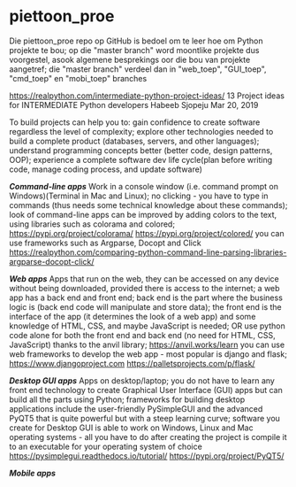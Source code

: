 # piettoon_proe

Die piettoon_proe repo op GitHub is bedoel om te leer hoe om Python projekte te bou;
op die "master branch" word moontlike projekte dus voorgestel, asook algemene besprekings oor
die bou van projekte aangetref; die "master branch" verdeel dan in "web_toep", "GUI_toep", "cmd_toep" en "mobi_toep" branches 



https://realpython.com/intermediate-python-project-ideas/
13 Project ideas for INTERMEDIATE Python developers
Habeeb Sjopeju Mar 20, 2019

To build projects can help you to:
gain confidence to create software regardless the level of complexity;
explore other technologies needed to build a complete product (databases, 
servers, and other languages);
understand programming concepts better (better code, design patterns, OOP);
experience a complete software dev life cycle(plan before writing code, 
manage coding process, and update software)

***Command-line apps***
Work in a console window (i.e. command prompt on Windows)(Terminal in Mac and Linux);
no clicking - you have to type in commands (thus needs some technical knowledge about these commands);
look of command-line apps can be improved by adding colors to the text, using libraries such as colorama 
and colored;   https://pypi.org/project/colorama/     https://pypi.org/project/colored/
you can use frameworks such as Argparse, Docopt and Click
https://realpython.com/comparing-python-command-line-parsing-libraries-argparse-docopt-click/


***Web apps***
Apps that run on the web, they can be accessed on any device without being downloaded, provided there 
is access to the internet;
a web app has a back end and front end;
back end is the part where the business logic is (back end code will manipulate and store data);
the front end is the interface of the app (it determines the look of a web app) and some knowledge
of HTML, CSS, and maybe JavaScript is needed;
OR use python code alone for both the front end and back end (no need for HTML, CSS, JavaScript) thanks
to the anvil library;    https://anvil.works/learn
you can use web frameworks to develop the web app - most popular is django and flask;   
https://www.djangoproject.com     https://palletsprojects.com/p/flask/


***Desktop GUI apps***
Apps on desktop/laptop;
you do not have to learn any front end technology to create Graphical User Interface (GUI) apps but can 
build all the parts using Python;
frameworks for building desktop applications include the user-friendly PySimpleGUI and the advanced PyQT5 
that is quite powerful but with a steep learning curve;
software you create for Desktop GUI is able to work on Windows, Linux and Mac operating systems - all you 
have to do after creating the project is compile it to an executable for your operating system of choice
https://pysimplegui.readthedocs.io/tutorial/       https://pypi.org/project/PyQT5/  

***Mobile apps***
